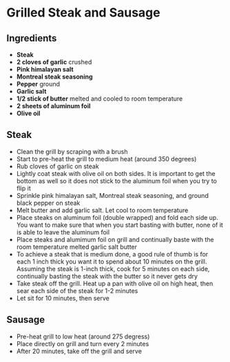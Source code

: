 # Grilled Steak and Sausage

## Ingredients
* **Steak** 
* **2 cloves of garlic** crushed
* **Pink himalayan salt** 
* **Montreal steak seasoning** 
* **Pepper** ground
* **Garlic salt**
* **1/2 stick of butter** melted and cooled to room temperature
* **2 sheets of aluminum foil**
* **Olive oil**


## Steak
- Clean the grill by scraping with a brush
- Start to pre-heat the grill to medium heat (around 350 degrees)
- Rub cloves of garlic on steak
- Lightly coat steak with olive oil on both sides. It is important to get the bottom as well so it does not stick to the aluminum foil when you try to flip it
- Sprinkle pink himalayan salt, Montreal steak seasoning, and ground black pepper on steak
- Melt butter and add garlic salt. Let cool to room temperature
- Place steaks on aluminum foil (double wrapped) and fold each side up. You want to make sure that when you start basting with butter, none of it is able to leave the aluminum foil
- Place steaks and alumimum foil on grill and continually baste with the room temperature melted garlic salt butter
- To achieve a steak that is medium done, a good rule of thumb is for each 1 inch thick you want it to spend about 10 minutes on the grill. Assuming the steak is 1-inch thick, cook for 5 minutes on each side, continually basting the steak with the butter so it never gets dry
- Take steak off the grill. Heat up a pan with olive oil on high heat, then sear each side of the steak for 1-2 minutes
- Let sit for 10 minutes, then serve

## Sausage 
- Pre-heat grill to low heat (around 275 degress)
- Place directly on grill and turn every 2 minutes
- After 20 minutes, take off the grill and serve
